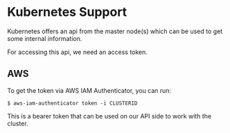 # Kubernetes Support

Kubernetes offers an api from the master node(s) which can be used to get some
internal information.

For accessing this api, we need an access token.

## AWS

To get the token via AWS IAM Authenticator, you can run:

    $ aws-iam-authenticator token -i CLUSTERID

This is a bearer token that can be used on our API side to work with the cluster.